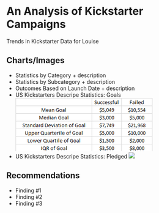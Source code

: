 # An Analysis of Kickstarter Campaigns
Trends in Kickstarter Data for Louise

## Charts/Images
- Statistics by Category + description
- Statistics by Subcategory + description
- Outcomes Based on Launch Date + description
- US Kickstarters Descripe Statistics: Goals
  ![](US%20_SvsF_Goals.png)
- US Kickstarters Descripe Statistics: Pledged
  ![](US%20_SvsF_Pledged.png)

## Recommendations
- Finding #1
- Finding #2
- Finding #3

